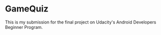 # GameQuiz
This is my submission for the final project on Udacity's Android Developers Beginner Program.

